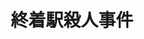 ---
title: 終着駅殺人事件
authorEn: Nishimura Kyotaro
authorJP: 西村京太郎
year: 1980
summary: Miyamoto and six of his university friends have left Aomori and come to Tokyo seven years ago.
  Today, they are all reunited at Ueno station for a trip to Aomori. When members of the group start dying one after the other, the police of Tokyo and the police of Aomori have to join their efforts to find the serial murderer.
layout: book
---